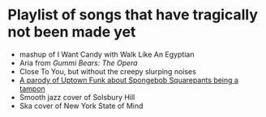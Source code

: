 # Playlist of songs that have tragically not been made yet

- mashup of I Want Candy with Walk Like An Egyptian
- Aria from *Gummi Bears: The Opera*
- Close To You, but without the creepy slurping noises
- [A parody of Uptown Funk about Spongebob Squarepants being a tampon][tampon]
- Smooth jazz cover of Solsbury Hill
- Ska cover of New York State of Mind

[tampon]: 120b7848-7302-417a-932a-1f14e7593b4e.md
